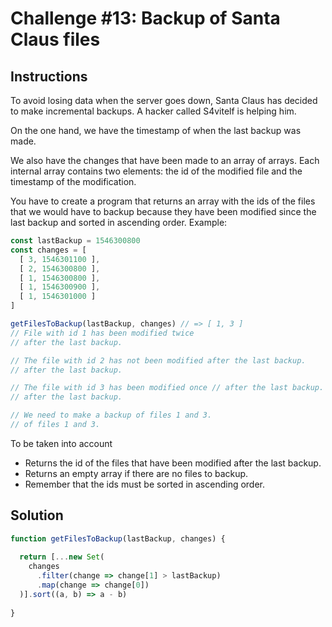 # Challenge #13: Backup of Santa Claus files

## Instructions

To avoid losing data when the server goes down, Santa Claus has decided to make incremental backups. A hacker called S4vitelf is helping him.

On the one hand, we have the timestamp of when the last backup was made.

We also have the changes that have been made to an array of arrays. Each internal array contains two elements: the id of the modified file and the timestamp of the modification.

You have to create a program that returns an array with the ids of the files that we would have to backup because they have been modified since the last backup and sorted in ascending order. Example:

```js
const lastBackup = 1546300800
const changes = [
  [ 3, 1546301100 ],
  [ 2, 1546300800 ],
  [ 1, 1546300800 ],
  [ 1, 1546300900 ],
  [ 1, 1546301000 ]
]

getFilesToBackup(lastBackup, changes) // => [ 1, 3 ]
// File with id 1 has been modified twice
// after the last backup.

// The file with id 2 has not been modified after the last backup.
// after the last backup.

// The file with id 3 has been modified once // after the last backup.
// after the last backup.

// We need to make a backup of files 1 and 3.
// of files 1 and 3.
```

To be taken into account

- Returns the id of the files that have been modified after the last backup.
- Returns an empty array if there are no files to backup.
- Remember that the ids must be sorted in ascending order.

## Solution

```js
function getFilesToBackup(lastBackup, changes) {
  
  return [...new Set(
    changes
      .filter(change => change[1] > lastBackup)
      .map(change => change[0])
  )].sort((a, b) => a - b)  
  
}
```
